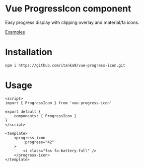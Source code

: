 # Vue ProgressIcon component

Easy progress display with clipping overlay and material/fa icons.

[Examples](https://itanka9.github.io/vue-progress-icon/)

# Installation

```bash
npm i https://github.com/itanka9/vue-progress-icon.git
```

# Usage 

```vue
<script>
import { ProgressIcon } from 'vue-progress-icon'

export default {
    components: { ProgressIcon }
}
</script>

<template>
    <progress-icon
        :progress="42"
    >
        <i class="fas fa-battery-full" />
    </progress-icon>
</template>
```